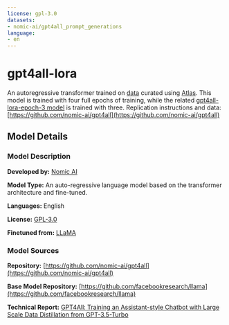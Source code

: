 ```yaml
---
license: gpl-3.0
datasets:
- nomic-ai/gpt4all_prompt_generations
language:
- en
---
```


# gpt4all-lora

An autoregressive transformer trained on [data](https://huggingface.co/datasets/nomic-ai/gpt4all_prompt_generations) curated using [Atlas](https://atlas.nomic.ai/).
This model is trained with four full epochs of training, while the related [gpt4all-lora-epoch-3 model](https://huggingface.co/nomic-ai/gpt4all-lora-epoch-3) is trained with three.
Replication instructions and data: [https://github.com/nomic-ai/gpt4all](https://github.com/nomic-ai/gpt4all)

## Model Details
### Model Description

**Developed by:** [Nomic AI](https://home.nomic.ai)

**Model Type:** An auto-regressive language model based on the transformer architecture and fine-tuned.

**Languages:** English

**License:** [GPL-3.0](https://www.gnu.org/licenses/gpl-3.0.en.html)

**Finetuned from:** [LLaMA](https://github.com/facebookresearch/llama/blob/main/MODEL_CARD.md)

### Model Sources
**Repository:**  [https://github.com/nomic-ai/gpt4all](https://github.com/nomic-ai/gpt4all)

**Base Model Repository:** [https://github.com/facebookresearch/llama](https://github.com/facebookresearch/llama)

**Technical Report:** [GPT4All: Training an Assistant-style Chatbot with Large Scale Data
Distillation from GPT-3.5-Turbo](https://s3.amazonaws.com/static.nomic.ai/gpt4all/2023_GPT4All_Technical_Report.pdf)
 
